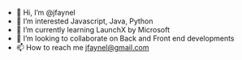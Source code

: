 - 👋 Hi, I’m @jfaynel
- 👀 I’m interested Javascript, Java, Python
- 🌱 I’m currently learning LaunchX by Microsoft
- 💞️ I’m looking to collaborate on Back and Front end developments
- 📫 How to reach me jfaynel@gmail.com

<!---
jfaynel/jfaynel is a ✨ special ✨ repository because its `README.md` (this file) appears on your GitHub profile.
You can click the Preview link to take a look at your changes.
--->
